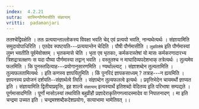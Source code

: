 ```yaml
---
index:  4.2.21
sutra:  सास्मिन्पौर्णमासीति संज्ञायाम्
vritti:  padamanjari
---
```


ततश्चेद्विवक्षेति । ततः प्रत्ययान्ताल्लोकस्य विवक्षा भवति चेद् एवं प्रत्ययो भवति, नान्यथेत्यर्थः । संज्ञायामिति समुदायोपाधिरिति । एतदेव स्पष्टयति---प्रत्ययान्तेन चेदिति । पौषी पौर्णमासीति । `लुबविशेषे` इति पौर्णमास्यां लुब्न भवतीति पूर्वमेवोक्तम् । भृतकमासे चेति । भृता एव भृतकाः, कर्मकरास्तेषां यो मासः कर्मकरणादारभ्य त्रिशद्रात्रलक्षणः स यदा पौष्या पौर्णमास्या तद्वान् भवति । वस्तुतश्च न माघादिव्यपदेशभाक् तत्रेत्यर्थः ।
तुल्यमेव फलमिति । कि पुनस्तदित्याह---प्रयोगानुसारणमिति । ण्यर्थाल्ल्यट् । संज्ञाशब्देन तुल्यतामिति । तुल्यफलतामित्यर्थः । इति कणस्य ज्ञापयितुमिति । किं पुनरिदं ज्ञापकसाध्यम् ? तत्राह---न ह्ययमिति । ज्ञापनस्य प्रयोजनं दर्शयति--संज्ञार्थत्वे त्विति । संज्ञाब्देन तुल्यफलत्वे इत्यर्थः । प्रवृत्तिभेदेन चायमर्थो ज्ञाप्यत इति । संज्ञायामिति द्वितीयाप्रवृत्तिः, इह शाल्त्रे `संज्ञायाम्` इत्यस्यार्थे इतिशब्दो वेदितव्य इति परिभाषा सम्पद्यते ।
पूर्णमासादणिति । पूर्णो मासोऽस्यां तथाविति बहुव्रीहौ प्रज्ञादेराकृतिगणत्वादस्मादेव वा निपातनादण् । मा इति चन्द्रमा उच्यत इति । चन्द्रमश्शब्दैकदेशप्रयोगः, सत्याभामा भामेतिवत् ।।
